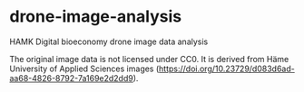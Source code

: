 # drone-image-analysis
HAMK Digital bioeconomy drone image data analysis

The original image data is not licensed under CC0. It is derived from Häme University of Applied Sciences images (https://doi.org/10.23729/d083d6ad-aa68-4826-8792-7a169e2d2dd9).
